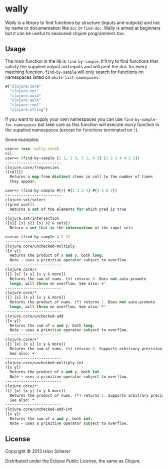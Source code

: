 # wally

Wally is a library to find functions by structure (inputs and outputs) and not by name or documentation like `doc` or `find-doc`.
Wally is aimed at beginners but it can be useful to seasoned clojure programmers too.

## Usage

The main function in the lib is `find-by-sample`. It'll try to find functions that satisfy the supplied output and inputs and will print the doc for every matching function.
`find-by-sample` will only search for functions on namespaces listed on `white-list-namespaces`:

```clojure
#{"clojure.core"
  "clojure.set"
  "clojure.uuid"
  "clojure.walk"
  "clojure.repl"
  "clojure.string"}
```

If you want to supply your own namespaces you can use `find-by-sample-for-namespaces` but take care as this function will execute *every* function in the supplied namespaces (except for functions terminated on `!`).

Some examples:

```clojure
user=> (use 'wally.core)
nil
user=> (find-by-sample {1 1, 2 3, 3 1, 4 2} [1 2 3 4 4 2 2])
-------------------------
clojure.core/frequencies
([coll])
  Returns a map from distinct items in coll to the number of times
  they appear.
```

```clojure
user=> (find-by-sample #{4} #{1 2 3 4} #{4 5 6 7})
-------------------------
clojure.set/select
([pred xset])
  Returns a set of the elements for which pred is true
-------------------------
clojure.set/intersection
([s1] [s1 s2] [s1 s2 & sets])
  Return a set that is the intersection of the input sets
```

```clojure
user=> (find-by-sample 4 2 2)
-------------------------
clojure.core/unchecked-multiply
([x y])
  Returns the product of x and y, both long.
  Note - uses a primitive operator subject to overflow.
-------------------------
clojure.core/+
([] [x] [x y] [x y & more])
  Returns the sum of nums. (+) returns 0. Does not auto-promote
  longs, will throw on overflow. See also: +'
-------------------------
clojure.core/*
([] [x] [x y] [x y & more])
  Returns the product of nums. (*) returns 1. Does not auto-promote
  longs, will throw on overflow. See also: *'
-------------------------
clojure.core/unchecked-add
([x y])
  Returns the sum of x and y, both long.
  Note - uses a primitive operator subject to overflow.
-------------------------
clojure.core/+'
([] [x] [x y] [x y & more])
  Returns the sum of nums. (+) returns 0. Supports arbitrary precision.
  See also: +
-------------------------
clojure.core/unchecked-multiply-int
([x y])
  Returns the product of x and y, both int.
  Note - uses a primitive operator subject to overflow.
-------------------------
clojure.core/*'
([] [x] [x y] [x y & more])
  Returns the product of nums. (*) returns 1. Supports arbitrary precision.
  See also: *
-------------------------
clojure.core/unchecked-add-int
([x y])
  Returns the sum of x and y, both int.
  Note - uses a primitive operator subject to overflow.
```

## License

Copyright © 2013 Islon Scherer

Distributed under the Eclipse Public License, the same as Clojure.
